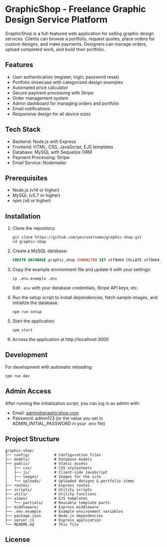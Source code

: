 # GraphicShop - Freelance Graphic Design Service Platform

GraphicShop is a full-featured web application for selling graphic design services. Clients can browse a portfolio, request quotes, place orders for custom designs, and make payments. Designers can manage orders, upload completed work, and build their portfolio.

## Features

- User authentication (register, login, password reset)
- Portfolio showcase with categorized design examples
- Automated price calculator
- Secure payment processing with Stripe
- Order management system
- Admin dashboard for managing orders and portfolio
- Email notifications
- Responsive design for all device sizes

## Tech Stack

- Backend: Node.js with Express
- Frontend: HTML, CSS, JavaScript, EJS templates
- Database: MySQL with Sequelize ORM
- Payment Processing: Stripe
- Email Service: Nodemailer

## Prerequisites

- Node.js (v14 or higher)
- MySQL (v5.7 or higher)
- npm (v6 or higher)

## Installation

1. Clone the repository:
   ```
   git clone https://github.com/yourusername/graphic-shop.git
   cd graphic-shop
   ```

2. Create a MySQL database:
   ```sql
   CREATE DATABASE graphic_shop CHARACTER SET utf8mb4 COLLATE utf8mb4_unicode_ci;
   ```

3. Copy the example environment file and update it with your settings:
   ```
   cp .env.example .env
   ```
   Edit `.env` with your database credentials, Stripe API keys, etc.

4. Run the setup script to install dependencies, fetch sample images, and initialize the database:
   ```
   npm run setup
   ```

5. Start the application:
   ```
   npm start
   ```

6. Access the application at http://localhost:3000

## Development

For development with automatic reloading:
```
npm run dev
```

## Admin Access

After running the initialization script, you can log in as admin with:
- Email: admin@graphicshop.com
- Password: admin123 (or the value you set in ADMIN_INITIAL_PASSWORD in your .env file)

## Project Structure

```
graphic-shop/
├── config/           # Configuration files
├── models/           # Database models
├── public/           # Static assets
│   ├── css/          # CSS stylesheets
│   ├── js/           # Client-side JavaScript
│   ├── images/       # Images for the site
│   └── uploads/      # Uploaded designs & portfolio items
├── routes/           # Express routes
├── scripts/          # Utility scripts
├── utils/            # Utility functions
├── views/            # EJS templates
│   └── partials/     # Reusable template parts
├── middleware/       # Express middleware
├── .env.example      # Example environment variables
├── package.json      # Node.js dependencies
├── server.js         # Express application
└── README.md         # This file
```

## License

